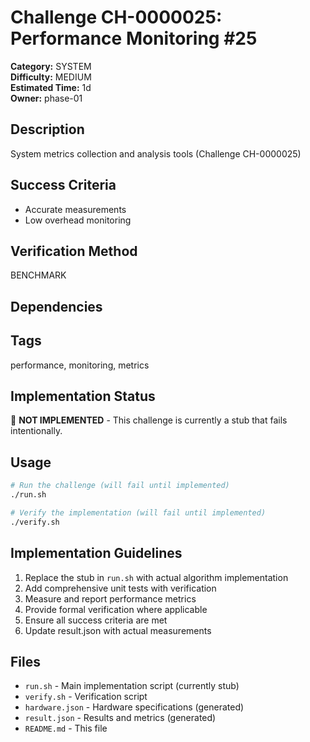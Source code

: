 # Challenge CH-0000025: Performance Monitoring #25

**Category:** SYSTEM  
**Difficulty:** MEDIUM  
**Estimated Time:** 1d  
**Owner:** phase-01  

## Description

System metrics collection and analysis tools (Challenge CH-0000025)

## Success Criteria

- Accurate measurements
- Low overhead monitoring

## Verification Method

BENCHMARK

## Dependencies



## Tags

performance, monitoring, metrics

## Implementation Status

🚧 **NOT IMPLEMENTED** - This challenge is currently a stub that fails intentionally.

## Usage

```bash
# Run the challenge (will fail until implemented)
./run.sh

# Verify the implementation (will fail until implemented) 
./verify.sh
```

## Implementation Guidelines

1. Replace the stub in `run.sh` with actual algorithm implementation
2. Add comprehensive unit tests with verification
3. Measure and report performance metrics
4. Provide formal verification where applicable
5. Ensure all success criteria are met
6. Update result.json with actual measurements

## Files

- `run.sh` - Main implementation script (currently stub)
- `verify.sh` - Verification script
- `hardware.json` - Hardware specifications (generated)
- `result.json` - Results and metrics (generated)
- `README.md` - This file
